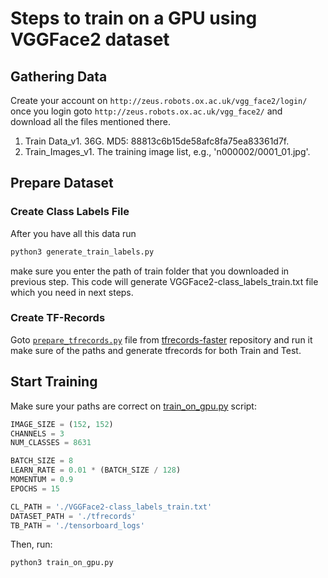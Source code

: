 # Steps to train on a GPU using VGGFace2 dataset

## Gathering Data
Create your account on ```http://zeus.robots.ox.ac.uk/vgg_face2/login/``` once you login goto ```http://zeus.robots.ox.ac.uk/vgg_face2/``` and download all the files mentioned there.

1. Train Data_v1. 	36G. MD5: 88813c6b15de58afc8fa75ea83361d7f.
2. Train_Images_v1. 	The training image list, e.g., 'n000002/0001_01.jpg'.

## Prepare Dataset

### Create Class Labels File
After you have all this data run 
```sh
python3 generate_train_labels.py
``` 
make sure you enter the path of train folder that you downloaded in previous step. 
This code will generate VGGFace2-class_labels_train.txt file which you need in next steps.

### Create TF-Records
Goto [```prepare_tfrecords.py```](https://github.com/swghosh/tfrecords-faster/blob/master/tfrecsfaster/prepare_tfrecords.py) file from [tfrecords-faster](https://github.com/swghosh/tfrecords-faster) repository and run it make sure of the paths and generate tfrecords for both Train and Test.

## Start Training
Make sure your paths are correct on [train_on_gpu.py](./train_on_gpu.py) script:

```python
IMAGE_SIZE = (152, 152)
CHANNELS = 3
NUM_CLASSES = 8631

BATCH_SIZE = 8
LEARN_RATE = 0.01 * (BATCH_SIZE / 128)
MOMENTUM = 0.9
EPOCHS = 15

CL_PATH = './VGGFace2-class_labels_train.txt'
DATASET_PATH = './tfrecords'
TB_PATH = './tensorboard_logs'
```

Then, run:
```sh
python3 train_on_gpu.py
```
